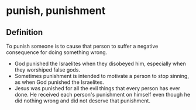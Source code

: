 # punish, punishment

## Definition

To punish someone is to cause that person to suffer a negative consequence for doing something wrong.

* God punished the Israelites when they disobeyed him, especially when they worshiped false gods.
* Sometimes punishment is intended to motivate a person to stop sinning, as when God punished the Israelites. 
* Jesus was punished for all the evil things that every person has ever done. He received each person's punishment on himself even though he did nothing wrong and did not deserve that punishment.